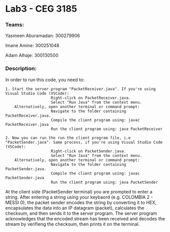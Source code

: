 # Lab3 - CEG 3185

### Teams:

Yasmeen Aburamadan: 300279906 

Imane Amine: 300251048  

Adam Alhaje: 300130500 

### Description:

In order to run this code, you need to:
   
    1. Start the server program "PacketReceiver.java". If you're using Visual Studio Code (VSCode):
                        Right-click on PacketReceiver.java.
                        Select "Run Java" from the context menu.
        Alternatively, open another terminal or command prompt:
                        Navigate to the folder containing PacketReceiver.java.
                        Compile the client program using: javac PacketReceiver.java
                        Run the client program using: java PacketReceiver
    
    2. Now you can run the run the client program file, i.e "PacketSender.java". Same process, if you're using Visual Studio Code (VSCode):
                        Right-click on PacketSender.java.
                        Select "Run Java" from the context menu.
        Alternatively, open another terminal or command prompt:
                        Navigate to the folder containing PacketSender.java.
                        Compile the client program using: javac PacketSender.java
                        Run the client program using: java PacketSender

At the client side (PacketSender terminal) you are prompted to enter a string. After entering a string using your keybaord (e.g. COLOMBIA 2 - MESSI 0), the packet sender encodes the string by converting it to HEX, encapsulates the data into an IP datagram (packet), calculates the checksum, and then sends it to the server program. The server program ﻿acknowledges that the encoded stream has been received and ﻿﻿decodes the stream by verifieng the checksum, then prints it on the terminal. 


